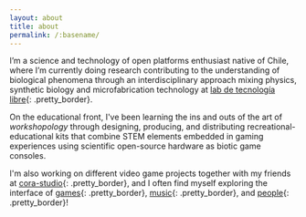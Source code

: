 ```yaml
---
layout: about
title: about
permalink: /:basename/
---
```

I’m a science and technology of open platforms enthusiast native of Chile, where I’m currently doing research contributing to the understanding of biological phenomena through an interdisciplinary approach mixing physics, synthetic biology and microfabrication technology at [lab de tecnología libre][1]{: .pretty_border}.

On the educational front, I've been learning the ins and outs of the art of _workshopology_ through designing, producing, and distributing recreational-educational kits that combine STEM elements embedded in gaming experiences using scientific open-source hardware as biotic game consoles.

I'm also working on different video game projects together with my friends at [cora-studio][2]{: .pretty_border}, and I often find myself exploring the interface of [games][3]{: .pretty_border}, [music][4]{: .pretty_border}, and [people][5]{: .pretty_border}!

[1]: https://federicilab.org/ "research group for open science & technology"
[2]: https://coragames.notion.site "chilean-based game-developing company"
[3]: https://lhommeduchili.itch.io/ "small game dev projects"
[4]: https://soundcloud.com/lhommeduchili "brr brr brr"
[5]: https://x.com/lhommeduchili "i don't really use it tho"